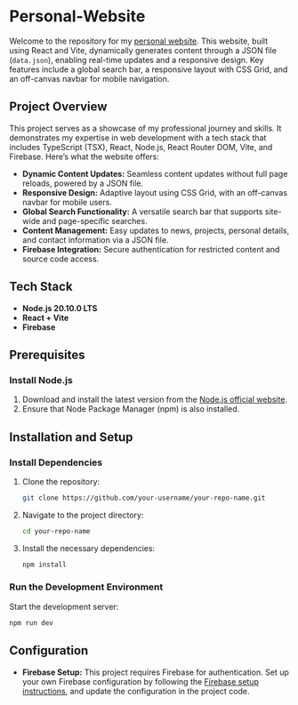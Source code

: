 # Personal-Website

Welcome to the repository for my [personal website](https://bprall.github.io). This website, built using React and Vite, dynamically generates content through a JSON file (`data.json`), enabling real-time updates and a responsive design. Key features include a global search bar, a responsive layout with CSS Grid, and an off-canvas navbar for mobile navigation.

## Project Overview

This project serves as a showcase of my professional journey and skills. It demonstrates my expertise in web development with a tech stack that includes TypeScript (TSX), React, Node.js, React Router DOM, Vite, and Firebase. Here’s what the website offers:

- **Dynamic Content Updates:** Seamless content updates without full page reloads, powered by a JSON file.
- **Responsive Design:** Adaptive layout using CSS Grid, with an off-canvas navbar for mobile users.
- **Global Search Functionality:** A versatile search bar that supports site-wide and page-specific searches.
- **Content Management:** Easy updates to news, projects, personal details, and contact information via a JSON file.
- **Firebase Integration:** Secure authentication for restricted content and source code access.

## Tech Stack

- **Node.js 20.10.0 LTS**
- **React + Vite**
- **Firebase**

## Prerequisites

### Install Node.js

1. Download and install the latest version from the [Node.js official website](https://nodejs.org/en).
2. Ensure that Node Package Manager (npm) is also installed.

## Installation and Setup

### Install Dependencies

1. Clone the repository:
    ```bash
    git clone https://github.com/your-username/your-repo-name.git
    ```
2. Navigate to the project directory:
    ```bash
    cd your-repo-name
    ```
3. Install the necessary dependencies:
    ```bash
    npm install
    ```

### Run the Development Environment

Start the development server:
```bash
npm run dev
```

## Configuration 
- **Firebase Setup:** This project requires Firebase for authentication. Set up your own Firebase configuration by following the [Firebase setup instructions](https://firebase.google.com/docs/web/setup), and update the configuration in the project code.
